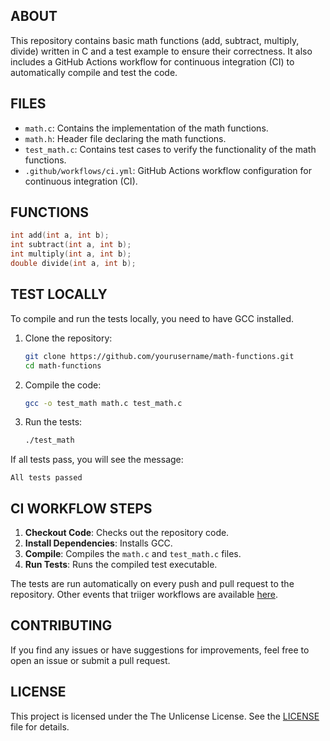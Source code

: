 ## ABOUT

This repository contains basic math functions (add, subtract, multiply, divide) written in C and a test example to ensure their correctness. It also includes a GitHub Actions workflow for continuous integration (CI) to automatically compile and test the code.

## FILES

- `math.c`: Contains the implementation of the math functions.
- `math.h`: Header file declaring the math functions.
- `test_math.c`: Contains test cases to verify the functionality of the math functions.
- `.github/workflows/ci.yml`: GitHub Actions workflow configuration for continuous integration (CI).

## FUNCTIONS

```c
int add(int a, int b);
int subtract(int a, int b);
int multiply(int a, int b);
double divide(int a, int b);
```

## TEST LOCALLY

To compile and run the tests locally, you need to have GCC installed.

1. Clone the repository:
   ```sh
   git clone https://github.com/yourusername/math-functions.git
   cd math-functions
   ```

2. Compile the code:
   ```sh
   gcc -o test_math math.c test_math.c
   ```

3. Run the tests:
   ```sh
   ./test_math
   ```

If all tests pass, you will see the message:
```
All tests passed
```

## CI WORKFLOW STEPS

1. **Checkout Code**: Checks out the repository code.
2. **Install Dependencies**: Installs GCC.
3. **Compile**: Compiles the `math.c` and `test_math.c` files.
4. **Run Tests**: Runs the compiled test executable.

The tests are run automatically on every push and pull request to the repository. Other events that triiger workflows are available [here](https://docs.github.com/en/actions/using-workflows/events-that-trigger-workflows).

## CONTRIBUTING

If you find any issues or have suggestions for improvements, feel free to open an issue or submit a pull request.

## LICENSE

This project is licensed under the The Unlicense License. See the [LICENSE](https://github.com/jotavare/github-actions-overview/blob/main/LICENSE) file for details.